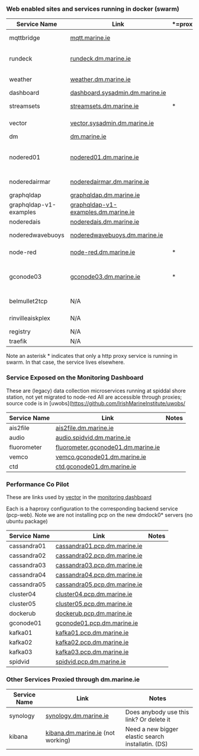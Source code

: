 
### Web enabled sites and services running in docker (swarm)
| Service Name | Link | *=proxy | Source | Notes |
|  ----        |----- | ------- | ------ | ----- |
| mqttbridge       | [mqtt.marine.ie](//mqtt.marine.ie) |   | [dm.mqtt](https://github.com/IrishMarineInstitute/dm.mqtt) TODO: rename to mqttbridge on github | This is based on [mosca](https://github.com/mcollina/mosca) |
| rundeck          | [rundeck.dm.marine.ie](//rundeck.dm.marine.ie)                                 |   | [rundeck.dm](https://github.com/IrishMarineInstitute/rundeck.dm) | Admin tool for running scheduled jobs. |
| weather          | [weather.dm.marine.ie](//weather.dm.marine.ie)                                 |   | [dm.weather](https://github.com/IrishMarineInstitute/dm.weather) | weewx with rinvile rooftop airmar |
| dashboard        | [dashboard.sysadmin.dm.marine.ie](//dashboard.sysadmin.dm.marine.ie)           |   | [dm.dashboard](https://github.com/IrishMarineInstitute/dm.dashboard) | | 
| streamsets       | [streamsets.dm.marine.ie](//streamsets.dm.marine.ie)                           | * | | TODO: talk to Damian about it |
| vector           | [vector.sysadmin.dm.marine.ie](//vector.sysadmin.dm.marine.ie)                 |   | TODO: put on github | Vanilla build of vector in Docker |
| dm               | [dm.marine.ie](//dm.marine.ie)                                                 |   | [dm](https://github.com/IrishMarineInstitute/dm) | This page |
| nodered01        | [nodered01.dm.marine.ie](//nodered01.dm.marine.ie)                             |   | TODO: put on github | Variety of flows TODO: move to separate node-red instances |
| noderedairmar    | [noderedairmar.dm.marine.ie](//noderedairmar.dm.marine.ie)                     |   | [dm.noderedairmar](https://github.com/IrishMarineInstitute/dm.noderedairmar) | Flows for airmar weather station |
| graphqldap    | [graphqldap.dm.marine.ie](//graphqldap.dm.marine.ie)                     |   | [Graphql-DAP](https://github.com/IrishMarineInstitute/graphql-DAP) | API V1 |
| graphqldap-v1-examples    | [graphqldap-v1-examples.dm.marine.ie](//graphqldap-v1-examples.dm.marine.ie)                     |   | [graphqldap_v1_examples](https://github.com/IrishMarineInstitute/graphqldap_v1_examples) | V1 API examples |
| noderedais       | [noderedais.dm.marine.ie](//noderedais.dm.marine.ie)                           |   | [dm.noderedais](https://github.com/IrishMarineInstitute/dm.noderedais) | Flows for ais |
| noderedwavebuoys | [noderedwavebuoys.dm.marine.ie](//noderedwavebuoys.dm.marine.ie)               |   | TODO: put on github | Flows for wave buoys|
| node-red         | [node-red.dm.marine.ie](//node-red.dm.marine.ie)                               | * | TODO: put in git | Variety of flows to be moved |
| gconode03        | [gconode03.dm.marine.ie](//gconode03.dm.marine.ie)                             | * | TODO: put in git | Node-red with various flows (TODO: split out ) at spiddal shore station |
| belmullet2tcp    | N/A                                                                            |   | [dm.belmullet](https://github.com/IrishMarineInstitute/dm.belmullet2tcp) | Access via tcp dm.marine.ie:port??? |
| rinvilleaiskplex | N/A                                                                            |   | [dm.rinvilleaiskplex](https://github.com/IrishMarineInstitute/dm.rinvilleaiskplex) | Access via tcp dm.marine.ie:2101 |
| registry         | N/A                                                                            |   | [docs.docker.com/registry/](https://docs.docker.com/registry/) | local docker registry |
| traefik          | N/A                                                                            |   | [hub.docker.com/_/traefik/](https://hub.docker.com/_/traefik/) | http proxy in swarm |

Note an asterisk * indicates that only a http proxy service is running in swarm. In that case, the service lives elsewhere.

### Service Exposed on the Monitoring Dashboard
These are (legacy) data collection microservices running at spiddal shore station, not yet migrated to node-red
All are accessible through proxies; source code is in [uwobs](https://github.com/IrishMarineInstitute/uwobs/

| Service Name | Link | Notes |
|  ----        |----- | ----- |
| ais2file     | [ais2file.dm.marine.ie](//ais2file.dm.marine.ie)                                                                   | |
| audio        | [audio.spidvid.dm.marine.ie](//audio.spidvid.dm.marine.ie)                                                         | |
| fluorometer  | [fluorometer.gconode01.dm.marine.ie](//fluorometer.gconode01.dm.marine.ie)                                         | |
| vemco        | [vemco.gconode01.dm.marine.ie](//vemco.gconode01.dm.marine.ie)                                                     | |
| ctd          | [ctd.gconode01.dm.marine.ie](//vector.sysadmin.dm.marine.ie/#/?host=ctd.gconode01.dm.marine.ie&hostspec=localhost) | |

### Performance Co Pilot
These are links used by [vector](//vector.sysadmin.dm.marine.ie) in the [monitoring dashboard](//dashboard.sysadmin.dm.marine.ie)

Each is a haproxy configuration to the corresponding backend service (pcp-web). Note we are not installing pcp on the new dmdock0* servers (no ubuntu package)

| Service Name | Link | Notes |
|  ----        |----- | ----- |
| cassandra01  | [cassandra01.pcp.dm.marine.ie](//vector.sysadmin.dm.marine.ie/#/?host=cassandra01.pcp.dm.marine.ie&hostspec=localhost) | |
| cassandra02  | [cassandra02.pcp.dm.marine.ie](//vector.sysadmin.dm.marine.ie/#/?host=cassandra02.pcp.dm.marine.ie&hostspec=localhost) | |
| cassandra03  | [cassandra03.pcp.dm.marine.ie](//vector.sysadmin.dm.marine.ie/#/?host=cassandra03.pcp.dm.marine.ie&hostspec=localhost) | |
| cassandra04  | [cassandra04.pcp.dm.marine.ie](//vector.sysadmin.dm.marine.ie/#/?host=cassandra04.pcp.dm.marine.ie&hostspec=localhost) | |
| cassandra05  | [cassandra05.pcp.dm.marine.ie](//vector.sysadmin.dm.marine.ie/#/?host=cassandra05.pcp.dm.marine.ie&hostspec=localhost) | |
| cluster04    | [cluster04.pcp.dm.marine.ie](//vector.sysadmin.dm.marine.ie/#/?host=cluster04.pcp.dm.marine.ie&hostspec=localhost) | |
| cluster05    | [cluster05.pcp.dm.marine.ie](//vector.sysadmin.dm.marine.ie/#/?host=cluster05.pcp.dm.marine.ie&hostspec=localhost) | |
| dockerub     | [dockerub.pcp.dm.marine.ie](//vector.sysadmin.dm.marine.ie/#/?host=dockerub.pcp.dm.marine.ie&hostspec=localhost) | |
| gconode01    | [gconode01.pcp.dm.marine.ie](//vector.sysadmin.dm.marine.ie/#/?host=gconode01.pcp.dm.marine.ie&hostspec=localhost) | |
| kafka01      | [kafka01.pcp.dm.marine.ie](//vector.sysadmin.dm.marine.ie/#/?host=kafka01.pcp.dm.marine.ie&hostspec=localhost) | |
| kafka02      | [kafka02.pcp.dm.marine.ie](//vector.sysadmin.dm.marine.ie/#/?host=kafka02.pcp.dm.marine.ie&hostspec=localhost) | |
| kafka03      | [kafka03.pcp.dm.marine.ie](//vector.sysadmin.dm.marine.ie/#/?host=kafka03.pcp.dm.marine.ie&hostspec=localhost) | |
| spidvid      | [spidvid.pcp.dm.marine.ie](//vector.sysadmin.dm.marine.ie/#/?host=spidvid.pcp.dm.marine.ie&hostspec=localhost) | |

### Other Services Proxied through dm.marine.ie

| Service Name | Link | Notes |
|  ----        |----- | ----- |
| synology     | [synology.dm.marine.ie](//synology.dm.marine.ie)           | Does anybody use this link? Or delete it |
| kibana       | [kibana.dm.marine.ie](//kibana.dm.marine.ie) (not working) | Need a new bigger elastic search installatin. (DS) |
